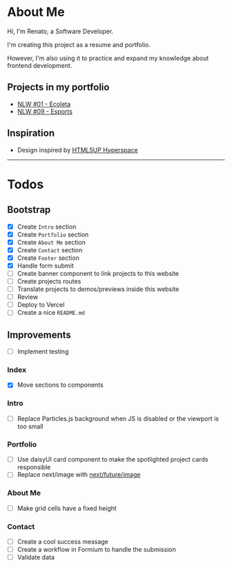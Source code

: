 # About Me

Hi, I'm Renato, a Software Developer.

I'm creating this project as a resume and portfolio.

However, I'm also using it to practice and expand my knowledge about frontend development.

## Projects in my portfolio

- [NLW #01 - Ecoleta](https://github.com/renatoalbjr/nlw-01)
- [NLW #09 - Esports](https://github.com/renatoalbjr/nlw-09)

## Inspiration

- Design inspired by [HTML5UP Hyperspace](https://html5up.net/hyperspace)

---

# **Todos**

## Bootstrap

- [x] Create `Intro` section
- [x] Create `Portfolio` section
- [x] Create `About Me` section
- [x] Create `Contact` section
- [x] Create `Footer` section
- [x] Handle form submit
- [ ] Create banner component to link projects to this website
- [ ] Create projects routes
- [ ] Translate projects to demos/previews inside this website
- [ ] Review
- [ ] Deploy to Vercel
- [ ] Create a nice `README.md`

## Improvements

- [ ] Implement testing

### Index

- [x] Move sections to components

### Intro

- [ ] Replace Particles.js background when JS is disabled or the viewport is too small

### Portfolio

- [ ] Use daisyUI card component to make the spotlighted project cards responsible
- [ ] Replace next/image with [next/future/image](https://nextjs.org/docs/api-reference/next/future/image)

### About Me

- [ ] Make grid cells have a fixed height

### Contact

- [ ] Create a cool success message
- [ ] Create a workflow in Formium to handle the submission
- [ ] Validate data
